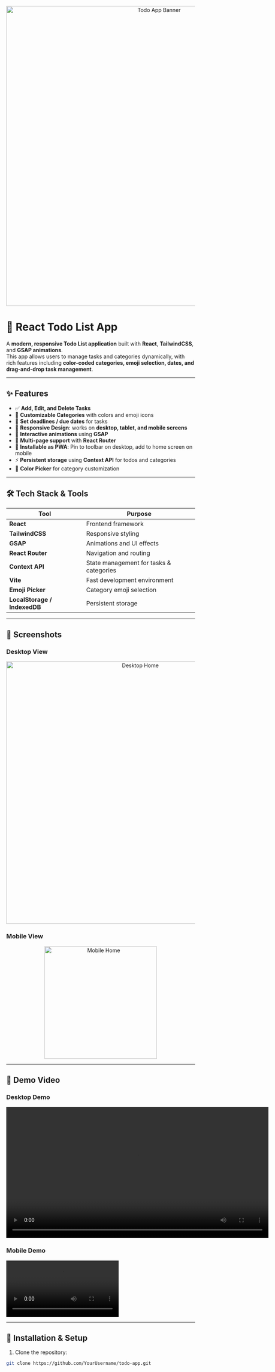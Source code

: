 <p align="center">
  <img src="https://raw.githubusercontent.com/YourUsername/todo-app/main/public/assets/todo-banner.png" alt="Todo App Banner" width="800"/>
</p>

# 📝 React Todo List App

A **modern, responsive Todo List application** built with **React**, **TailwindCSS**, and **GSAP animations**.  
This app allows users to manage tasks and categories dynamically, with rich features including **color-coded categories, emoji selection, dates, and drag-and-drop task management**.  

---

## ✨ Features

- ✅ **Add, Edit, and Delete Tasks**  
- 🎨 **Customizable Categories** with colors and emoji icons  
- 📅 **Set deadlines / due dates** for tasks  
- 📱 **Responsive Design**: works on **desktop, tablet, and mobile screens**  
- 🚀 **Interactive animations** using **GSAP**  
- 🔗 **Multi-page support** with **React Router**  
- 💾 **Installable as PWA**: Pin to toolbar on desktop, add to home screen on mobile  
- ⚡ **Persistent storage** using **Context API** for todos and categories  
- 🌈 **Color Picker** for category customization  

---

## 🛠️ Tech Stack & Tools

| Tool | Purpose |
|------|---------|
| **React** | Frontend framework |
| **TailwindCSS** | Responsive styling |
| **GSAP** | Animations and UI effects |
| **React Router** | Navigation and routing |
| **Context API** | State management for tasks & categories |
| **Vite** | Fast development environment |
| **Emoji Picker** | Category emoji selection |
| **LocalStorage / IndexedDB** | Persistent storage |

---

## 📸 Screenshots

### Desktop View
<p align="center">
  <img src="https://raw.githubusercontent.com/YourUsername/todo-app/main/public/assets/desktop-home.png" alt="Desktop Home" width="700"/>
</p>

### Mobile View
<p align="center">
  <img src="https://raw.githubusercontent.com/YourUsername/todo-app/main/public/assets/mobile-home.png" alt="Mobile Home" width="300"/>
</p>

---

## 🎥 Demo Video

### Desktop Demo
<video width="700" controls>
  <source src="https://raw.githubusercontent.com/YourUsername/todo-app/main/public/assets/desktop-demo.mp4" type="video/mp4">
  Your browser does not support the video tag.
</video>

### Mobile Demo
<video width="300" controls>
  <source src="https://raw.githubusercontent.com/YourUsername/todo-app/main/public/assets/mobile-demo.mp4" type="video/mp4">
  Your browser does not support the video tag.
</video>

---

## 🚀 Installation & Setup

1. Clone the repository:

```bash
git clone https://github.com/YourUsername/todo-app.git
